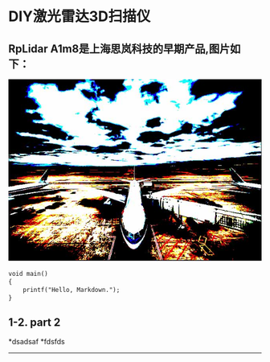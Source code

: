 # DIY激光雷达3D扫描仪

## RpLidar A1m8是上海思岚科技的早期产品,图片如下：

![Alt text](/images/pic.jpg)

```
void main()
{
    printf("Hello, Markdown.");
}
```

## 1-2. part 2

*dsadsaf
*fdsfds

-----